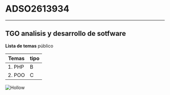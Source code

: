# ADSO2613934
---

## TGO analisis y desarrollo de sotfware

**Lista de temas** público

<!-- para crear una tabla en markdown-->

| Temas |tipo | 
|----------|--------|
|1. PHP |   B  |
|2. POO |   C  |

<!-- para insertar una imagen en markdown-->

![Hollow](http://tinyurl.com/5n85n23e)  